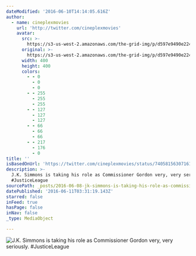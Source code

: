 ```yaml
---
dateModified: '2016-06-10T14:14:05.616Z'
author:
  - name: cineplexmovies
    url: 'http://twitter.com/cineplexmovies'
    avatar:
      src: >-
        https://s3-us-west-2.amazonaws.com/the-grid-img/p/d597e9490e224ac996b2356e9b6e26357be70e23.jpg
      original: >-
        https://s3-us-west-2.amazonaws.com/the-grid-img/p/d597e9490e224ac996b2356e9b6e26357be70e23.jpg
      width: 400
      height: 400
      colors:
        - - 0
          - 0
          - 0
        - - 255
          - 255
          - 255
        - - 127
          - 127
          - 127
        - - 66
          - 66
          - 66
        - - 217
          - 176
          - 0
title: ''
isBasedOnUrl: 'https://twitter.com/cineplexmovies/status/740581563071614976'
description: >-
  J.K. Simmons is taking his role as Commissioner Gordon very, very seriously.
  #JusticeLeague
sourcePath: _posts/2016-06-08-jk-simmons-is-taking-his-role-as-commissioner-gordon-very.md
datePublished: '2016-06-11T03:31:19.143Z'
starred: false
inFeed: true
hasPage: false
inNav: false
_type: MediaObject

---
```

![J.K. Simmons is taking his role as Commissioner Gordon very, very seriously. #JusticeLeague](https://s3-us-west-2.amazonaws.com/the-grid-img/p/27bad2f05bf830cdf34614fa97d6404630fd09cc.jpg)